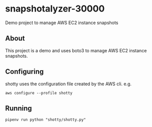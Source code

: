 # snapshotalyzer-30000

Demo project to manage AWS EC2 instance snapshots

## About

This project is a demo and uses boto3 to manage
AWS EC2 instance snapshots.

## Configuring

shotty uses the configuration file created by the AWS cli. e.g.

`aws configure --profile shotty`

## Running

`pipenv run python "shotty/shotty.py"`
